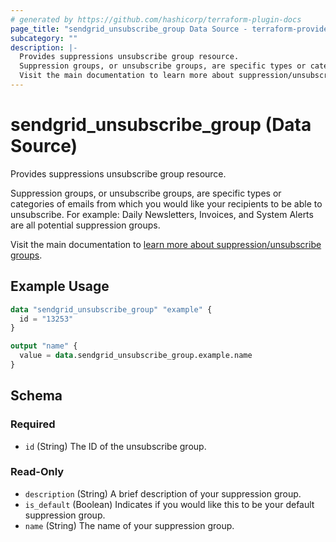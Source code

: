 ```yaml
---
# generated by https://github.com/hashicorp/terraform-plugin-docs
page_title: "sendgrid_unsubscribe_group Data Source - terraform-provider-sendgrid"
subcategory: ""
description: |-
  Provides suppressions unsubscribe group resource.
  Suppression groups, or unsubscribe groups, are specific types or categories of emails from which you would like your recipients to be able to unsubscribe. For example: Daily Newsletters, Invoices, and System Alerts are all potential suppression groups.
  Visit the main documentation to learn more about suppression/unsubscribe groups https://sendgrid.com/docs/ui/sending-email/unsubscribe-groups/.
---
```


# sendgrid_unsubscribe_group (Data Source)

Provides suppressions unsubscribe group resource.

Suppression groups, or unsubscribe groups, are specific types or categories of emails from which you would like your recipients to be able to unsubscribe. For example: Daily Newsletters, Invoices, and System Alerts are all potential suppression groups.

Visit the main documentation to [learn more about suppression/unsubscribe groups](https://sendgrid.com/docs/ui/sending-email/unsubscribe-groups/).

## Example Usage

```terraform
data "sendgrid_unsubscribe_group" "example" {
  id = "13253"
}

output "name" {
  value = data.sendgrid_unsubscribe_group.example.name
}
```

<!-- schema generated by tfplugindocs -->
## Schema

### Required

- `id` (String) The ID of the unsubscribe group.

### Read-Only

- `description` (String) A brief description of your suppression group.
- `is_default` (Boolean) Indicates if you would like this to be your default suppression group.
- `name` (String) The name of your suppression group.
